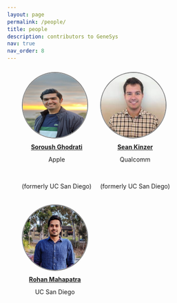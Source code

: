 ```yaml
---
layout: page
permalink: /people/
title: people
description: contributors to GeneSys
nav: true
nav_order: 8
---
```


<ul>
<div style="float: left; margin: 10px">
<a href="https://sites.google.com/view/soroush-ghodrati/home?pli=1">
  <img src="assets/img/soroush_headshot.jpg" style="border: 2px solid gray; width: 150px; height: 150px; background-size: cover; border-radius: 50%;">
  </a>
  <span style="display: block; padding: 5%; text-align: center;"><a href="https://sites.google.com/view/soroush-ghodrati/home?pli=1"><b>Soroush Ghodrati</b></a></span>
  <span style="display: block; margin-top: -10px; text-align: center;"><p>Apple</p><br><p>(formerly UC San Diego)</p></span>
</div>

<div style="float: left; margin: 10px">
<a href="https://www.linkedin.com/in/sean-kinzer">
  <img src="assets/img/sean_headshot.jpg" style="border: 2px solid gray; width: 150px; height: 150px; background-size: cover; border-radius: 50%;">
  </a>
  <span style="display: block; padding: 5%; text-align: center;"><a href="https://www.linkedin.com/in/sean-kinzer"><b>Sean Kinzer</b></a></span>
  <span style="display: block; margin-top: -10px; text-align: center;"><p>Qualcomm</p><br><p>(formerly UC San Diego)</p></span>
</div>

<div style="float: left; margin: 10px">
<a href="https://www.linkedin.com/in/rohanmahapatra">
  <img src="assets/img/rohan_headshot.jpg" style="border: 2px solid gray; width: 150px; height: 150px; background-size: cover; border-radius: 50%;">
  </a>
  <span style="display: block; padding: 5%; text-align: center;"><a href="https://www.linkedin.com/in/rohanmahapatra"><b>Rohan Mahapatra</b></a></span>
  <span style="display: block; margin-top: -10px; text-align: center;"><p>UC San Diego</p></span>
</div>
</ul>

<!-- ---
layout: profiles
permalink: /people/
title: people
description: contributors to GeneSys
nav: true
nav_order: 8

profiles:
  # if you want to include more than one profile, just replicate the following block
  # and create one content file for each profile inside _pages/
  - align: right
    image: hadi_headshot.jpg
    content: about_hadi.md
    image_circular: false # crops the image to make it circular
    more_info: 
  - align: left
    image: soroush_headshot.jpg
    content: about_soroush.md
    image_circular: false
    more_info:
  - align: left
    image: sean_headshot.jpg
    content: about_sean.md
    image_circular: false
    more_info:
  - align: left
    image: rohan_headshot.jpg
    content: about_rohan.md
    image_circular: false
    more_info:
  - align: left
    image: hanyang_headshot.jpg
    content: about_hanyang.md
    image_circular: false
    more_info:
  - align: left
    image: chris_headshot.jpg
    content: about_chris.md
    image_circular: false
    more_info:
  - align: left
    image: lavanya_headshot.jpg
    content: about_lavanya.md
    image_circular: false
    more_info:
--- -->